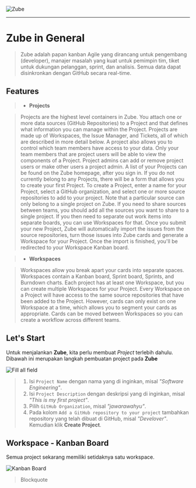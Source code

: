 
![Zube](https://zube.io/images/45001cebe04ef1725a03259b174cf3a6.combo_blue.svg)


---

# Zube in General

> Zube adalah papan kanban Agile yang dirancang untuk pengembang (developer), manajer masalah yang kuat untuk pemimpin tim, tiket untuk dukungan pelanggan, sprint, dan analisis. Semua data dapat disinkronkan dengan GitHub secara real-time.


## Features

> * **Projects**
>

>  Projects are the highest level containers in Zube. You attach one or more data sources (GitHub Repositories) to a Project and that defines what information you can manage within the Project. Projects are made up of Workspaces, the Issue Manager, and Tickets, all of which are described in more detail below. A project also allows you to control which team members have access to your data. Only your team members that are project users will be able to view the components of a Project. Project admins can add or remove project users or make other users a project admin. A list of your Projects can be found on the Zube homepage, after you sign in. If you do not currently belong to any Projects, there will be a form that allows you to create your first Project.
> To create a Project, enter a name for your Project, select a GitHub organization, and select one or more source repositories to add to your project. Note that a particular source can only belong to a single project on Zube. If you need to share sources between teams, you should add all the sources you want to share to a single project. If you then need to separate out work items into separate boards, you can use Workspaces for that. Once you submit your new Project, Zube will automatically import the issues from the source repositories, turn those issues into Zube cards and generate a Workspace for your Project. Once the import is finished, you'll be redirected to your Workspace Kanban board.
> 

> * **Workspaces**
>

>  Workspaces allow you break apart your cards into separate spaces. Workspaces contain a Kanban board, Sprint board, Sprints, and Burndown charts. Each project has at least one Workspace, but you can create multiple Workspaces for your Project. Every Workspace on a Project will have access to the same source repositories that have been added to the Project. However, cards can only exist on one Workspace at a time, which allows you to segment your cards as appropriate. Cards can be moved between Workspaces so you can create a workflow across different teams.

## Let's Start

Untuk menjalankan **Zube**, kita perlu membuat *Project* terlebih dahulu. Dibawah ini merupakan langkah pembuatan project pada **Zube**

![Fill all field](https://lh3.googleusercontent.com/-OBksglMHMLk/WFcv_PkVS6I/AAAAAAAAAPM/c-KJ4UcmvSM5nKuV4neN0MQZvVWIlB-qQCLcB/s0/5.png "5.png")

> 1. Isi `Project Name` dengan nama yang di inginkan, misal _"Software Engineering"_.
> 2. Isi `Project Description` dengan deskripsi yang di inginkan, misal _"This is my first project"_.
> 3. Pilih `GitHub Organization`, misal _"jawarawahyu"_.
> 4. Pada kolom `Add a GitHub repository to your project` tambahkan repository yang telah dibuat di GitHub, misal _"Develover"_. Kemudian klik **Create Project**.


## Workspace - Kanban Board

Semua project sekarang memiliki setidaknya satu workspace.

![Kanban Board](https://lh3.googleusercontent.com/-kkVwErY3Bbs/WFc5VrCNaoI/AAAAAAAAAP0/xYNQ6QuESxQFo2370jul1gcvSb_M-lB4QCLcB/s0/6.png "6.png")

> Blockquote
